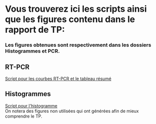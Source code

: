# Vous trouverez ici les scripts ainsi que les figures contenu dans le rapport de TP: 
### Les figures obtenues sont respectivement dans les dossiers Histogrammes et PCR.  
## RT-PCR
[Script pour les courbes RT-PCR et le tableau résumé](https://github.com/crakshay1/2025-NGF/blob/main/PCR/courbes.R)

## Histogrammes
[Script pour l'histogramme](https://github.com/crakshay1/2025-NGF/blob/main/Histogrammes/Histo_Regu_Tah_Les_Prouveurs.R)  
On notera des figures non utilisées qui ont générées afin de mieux comprendre le TP.
